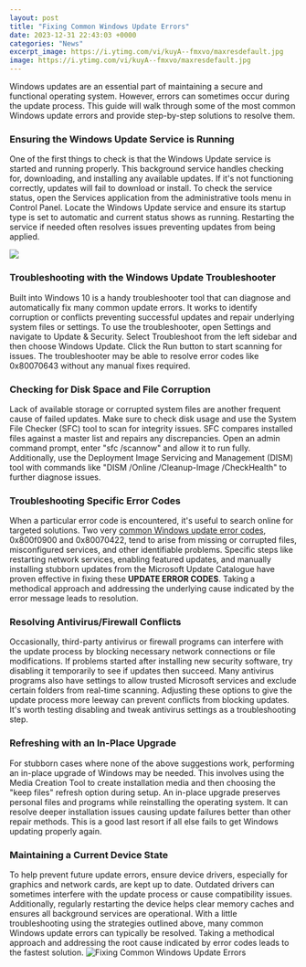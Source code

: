 ```yaml
---
layout: post
title: "Fixing Common Windows Update Errors"
date: 2023-12-31 22:43:03 +0000
categories: "News"
excerpt_image: https://i.ytimg.com/vi/kuyA--fmxvo/maxresdefault.jpg
image: https://i.ytimg.com/vi/kuyA--fmxvo/maxresdefault.jpg
---
```


Windows updates are an essential part of maintaining a secure and functional operating system. However, errors can sometimes occur during the update process. This guide will walk through some of the most common Windows update errors and provide step-by-step solutions to resolve them.
### Ensuring the Windows Update Service is Running
One of the first things to check is that the Windows Update service is started and running properly. This background service handles checking for, downloading, and installing any available updates. If it's not functioning correctly, updates will fail to download or install. 
To check the service status, open the Services application from the administrative tools menu in Control Panel. Locate the Windows Update service and ensure its startup type is set to automatic and current status shows as running. Restarting the service if needed often resolves issues preventing updates from being applied.

![](https://www.fixwindowserrors.biz/blog/wp-content/uploads/2017/03/Windows-10-Update-Error-0x8007001F-.png)
### Troubleshooting with the Windows Update Troubleshooter 
Built into Windows 10 is a handy troubleshooter tool that can diagnose and automatically fix many common update errors. It works to identify corruption or conflicts preventing successful updates and repair underlying system files or settings.
To use the troubleshooter, open Settings and navigate to Update & Security. Select Troubleshoot from the left sidebar and then choose Windows Update. Click the Run button to start scanning for issues. The troubleshooter may be able to resolve error codes like 0x80070643 without any manual fixes required.
### Checking for Disk Space and File Corruption
Lack of available storage or corrupted system files are another frequent cause of failed updates. Make sure to check disk usage and use the System File Checker (SFC) tool to scan for integrity issues. 
SFC compares installed files against a master list and repairs any discrepancies. Open an admin command prompt, enter "sfc /scannow" and allow it to run fully. Additionally, use the Deployment Image Servicing and Management (DISM) tool with commands like "DISM /Online /Cleanup-Image /CheckHealth" to further diagnose issues.
### Troubleshooting Specific Error Codes
When a particular error code is encountered, it's useful to search online for targeted solutions. Two very [common Windows update error codes](https://store.fi.io.vn/woman-cant-resist-her-shiba-inu-dog-lover-1), 0x800f0900 and 0x80070422, tend to arise from missing or corrupted files, misconfigured services, and other identifiable problems. 
Specific steps like restarting network services, enabling featured updates, and manually installing stubborn updates from the Microsoft Update Catalogue have proven effective in fixing these **UPDATE ERROR CODES**. Taking a methodical approach and addressing the underlying cause indicated by the error message leads to resolution.
### Resolving Antivirus/Firewall Conflicts 
Occasionally, third-party antivirus or firewall programs can interfere with the update process by blocking necessary network connections or file modifications. If problems started after installing new security software, try disabling it temporarily to see if updates then succeed.
Many antivirus programs also have settings to allow trusted Microsoft services and exclude certain folders from real-time scanning. Adjusting these options to give the update process more leeway can prevent conflicts from blocking updates. It's worth testing disabling and tweak antivirus settings as a troubleshooting step.
### Refreshing with an In-Place Upgrade 
For stubborn cases where none of the above suggestions work, performing an in-place upgrade of Windows may be needed. This involves using the Media Creation Tool to create installation media and then choosing the "keep files" refresh option during setup. 
An in-place upgrade preserves personal files and programs while reinstalling the operating system. It can resolve deeper installation issues causing update failures better than other repair methods. This is a good last resort if all else fails to get Windows updating properly again.
### Maintaining a Current Device State
To help prevent future update errors, ensure device drivers, especially for graphics and network cards, are kept up to date. Outdated drivers can sometimes interfere with the update process or cause compatibility issues. Additionally, regularly restarting the device helps clear memory caches and ensures all background services are operational.
With a little troubleshooting using the strategies outlined above, many common Windows update errors can typically be resolved. Taking a methodical approach and addressing the root cause indicated by error codes leads to the fastest solution.
![Fixing Common Windows Update Errors](https://i.ytimg.com/vi/kuyA--fmxvo/maxresdefault.jpg)